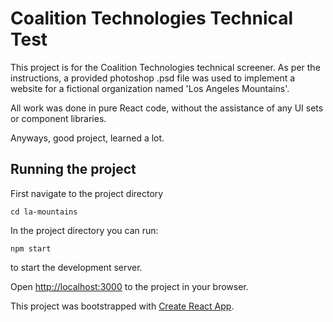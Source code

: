 # Coalition Technologies Technical Test

This project is for the Coalition Technologies technical screener.  As per the instructions, a provided photoshop .psd file was used to implement a website for a fictional organization named 'Los Angeles Mountains'.

All work was done in pure React code, without the assistance of any UI sets or component libraries.

Anyways, good project, learned a lot.

## Running the project

First navigate to the project directory

`cd la-mountains`

In the project directory you can run:

`npm start`

to start the development server.

Open [http://localhost:3000](http://localhost:3000) to the project in your browser.


This project was bootstrapped with [Create React App](https://github.com/facebook/create-react-app).
